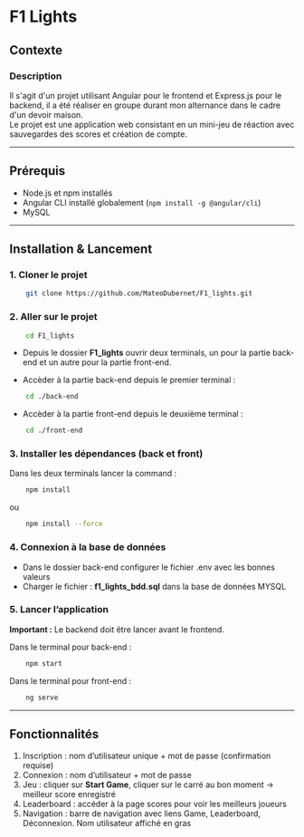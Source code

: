 # F1 Lights

## Contexte

### Description
Il s'agit d'un projet utilisant Angular pour le frontend et Express.js pour le backend, il a été réaliser en groupe durant mon alternance dans le cadre d'un devoir maison.\
Le projet est une application web consistant en un mini-jeu de réaction avec sauvegardes des scores et création de compte.

---

## Prérequis

- Node.js et npm installés
- Angular CLI installé globalement (`npm install -g @angular/cli`)
- MySQL

---

## Installation & Lancement

### 1. Cloner le projet
```bash
    git clone https://github.com/MateoDubernet/F1_lights.git
```

### 2. Aller sur le projet
```bash
    cd F1_lights
```
- Depuis le dossier **F1_lights** ouvrir deux terminals, un pour la partie back-end et un autre pour la partie front-end.

- Accèder à la partie back-end depuis le premier terminal :
```bash
    cd ./back-end
```

- Accèder à la partie front-end depuis le deuxième terminal :
```bash
    cd ./front-end
```

### 3. Installer les dépendances (back et front)
Dans les deux terminals lancer la command :
```bash
    npm install
```
ou
```bash
    npm install --force
```

### 4. Connexion à la base de données
- Dans le dossier back-end configurer le fichier .env avec les bonnes valeurs
- Charger le fichier : **f1_lights_bdd.sql** dans la base de données MYSQL

### 5. Lancer l’application
**Important :** Le backend doit être lancer avant le frontend.

Dans le terminal pour back-end :
```bash
    npm start
```

Dans le terminal pour front-end :
```bash
    ng serve
```

---

## Fonctionnalités
1. Inscription : nom d’utilisateur unique + mot de passe (confirmation requise)
2. Connexion : nom d’utilisateur + mot de passe
3. Jeu : cliquer sur **Start Game**, cliquer sur le carré au bon moment → meilleur score enregistré
4. Leaderboard : accéder à la page scores pour voir les meilleurs joueurs
5. Navigation : barre de navigation avec liens Game, Leaderboard, Déconnexion. Nom utilisateur affiché en gras
